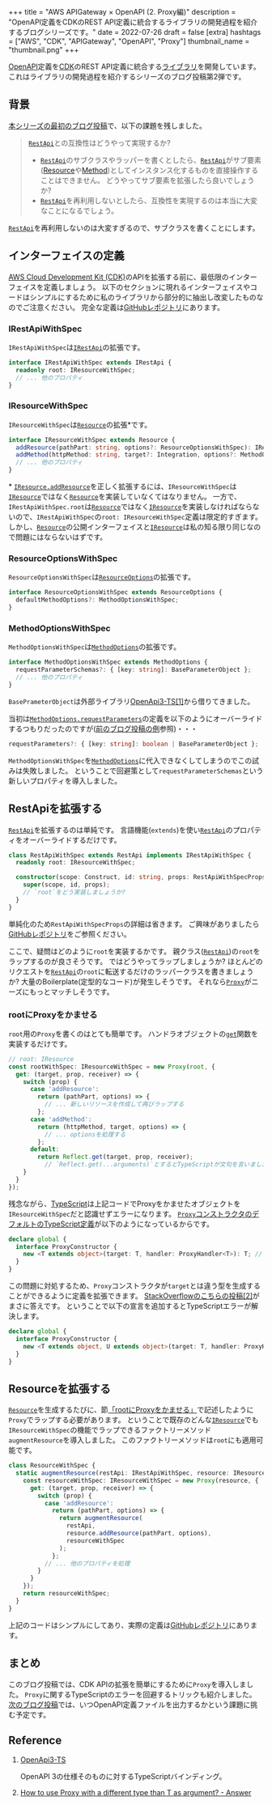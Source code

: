 +++
title = "AWS APIGateway × OpenAPI (2. Proxy編)"
description = "OpenAPI定義をCDKのREST API定義に統合するライブラリの開発過程を紹介するブログシリーズです。"
date = 2022-07-26
draft = false
[extra]
hashtags = ["AWS", "CDK", "APIGateway", "OpenAPI", "Proxy"]
thumbnail_name = "thumbnail.png"
+++

[OpenAPI](https://www.openapis.org)定義を[CDK](https://docs.aws.amazon.com/cdk/v2/guide/home.html)のREST API定義に統合する[ライブラリ](https://github.com/codemonger-io/cdk-rest-api-with-spec)を開発しています。
これはライブラリの開発過程を紹介するシリーズのブログ投稿第2弾です。

<!-- more -->

## 背景

[本シリーズの最初のブログ投稿](../0006-open-api-and-cdk/)で、以下の課題を残しました。

> [`RestApi`](https://docs.aws.amazon.com/cdk/api/v2/docs/aws-cdk-lib.aws_apigateway.RestApi.html)との互換性はどうやって実現するか?
> - [`RestApi`](https://docs.aws.amazon.com/cdk/api/v2/docs/aws-cdk-lib.aws_apigateway.RestApi.html)のサブクラスやラッパーを書くとしたら、[`RestApi`](https://docs.aws.amazon.com/cdk/api/v2/docs/aws-cdk-lib.aws_apigateway.RestApi.html)がサブ要素([Resource](https://docs.aws.amazon.com/cdk/api/v2/docs/aws-cdk-lib.aws_apigateway.Resource.html)や[Method](https://docs.aws.amazon.com/cdk/api/v2/docs/aws-cdk-lib.aws_apigateway.Method.html))としてインスタンス化するものを直接操作することはできません。
>   どうやってサブ要素を拡張したら良いでしょうか?
> - [`RestApi`](https://docs.aws.amazon.com/cdk/api/v2/docs/aws-cdk-lib.aws_apigateway.RestApi.html)を再利用しないとしたら、互換性を実現するのは本当に大変なことになるでしょう。

[`RestApi`](https://docs.aws.amazon.com/cdk/api/v2/docs/aws-cdk-lib.aws_apigateway.RestApi.html)を再利用しないのは大変すぎるので、サブクラスを書くことにします。

## インターフェイスの定義

[AWS Cloud Development Kit (CDK)](https://docs.aws.amazon.com/cdk/v2/guide/home.html)のAPIを拡張する前に、最低限のインターフェイスを定義しましょう。
以下のセクションに現れるインターフェイスやコードはシンプルにするために私のライブラリから部分的に抽出し改変したものなのでご注意ください。
完全な定義は[GitHubレポジトリ](https://github.com/codemonger-io/cdk-rest-api-with-spec)にあります。

### IRestApiWithSpec

`IRestApiWithSpec`は[`IRestApi`](https://docs.aws.amazon.com/cdk/api/v2/docs/aws-cdk-lib.aws_apigateway.IRestApi.html)の拡張です。

```ts
interface IRestApiWithSpec extends IRestApi {
  readonly root: IResourceWithSpec;
  // ... 他のプロパティ
}
```

### IResourceWithSpec

`IResourceWithSpec`は[`Resource`](https://docs.aws.amazon.com/cdk/api/v2/docs/aws-cdk-lib.aws_apigateway.IResource.html)の拡張\*です。

```ts
interface IResourceWithSpec extends Resource {
  addResource(pathPart: string, options?: ResourceOptionsWithSpec): IResourceWithSpec;
  addMethod(httpMethod: string, target?: Integration, options?: MethodOptionsWithSpec): Method;
  // ... 他のプロパティ
}
```

\* [`IResource.addResource`](https://docs.aws.amazon.com/cdk/api/v2/docs/aws-cdk-lib.aws_apigateway.IResource.html#addwbrresourcepathpart-options)を正しく拡張するには、`IResourceWithSpec`は[`IResource`](https://docs.aws.amazon.com/cdk/api/v2/docs/aws-cdk-lib.aws_apigateway.IResource.html)ではなく[`Resource`](https://docs.aws.amazon.com/cdk/api/v2/docs/aws-cdk-lib.aws_apigateway.Resource.html)を実装していなくてはなりません。
一方で、`IRestApiWithSpec.root`は[`Resource`](https://docs.aws.amazon.com/cdk/api/v2/docs/aws-cdk-lib.aws_apigateway.Resource.html)ではなく[`IResource`](https://docs.aws.amazon.com/cdk/api/v2/docs/aws-cdk-lib.aws_apigateway.IResource.html)を実装しなければならないので、`IRestApiWithSpec`の`root: IResourceWithSpec`定義は限定的すぎます。
しかし、[`Resource`](https://docs.aws.amazon.com/cdk/api/v2/docs/aws-cdk-lib.aws_apigateway.Resource.html)の公開インターフェイスと[`IResource`](https://docs.aws.amazon.com/cdk/api/v2/docs/aws-cdk-lib.aws_apigateway.IResource.html)は私の知る限り同じなので問題にはならないはずです。

### ResourceOptionsWithSpec

`ResourceOptionsWithSpec`は[`ResourceOptions`](https://docs.aws.amazon.com/cdk/api/v2/docs/aws-cdk-lib.aws_apigateway.ResourceOptions.html)の拡張です。

```ts
interface ResourceOptionsWithSpec extends ResourceOptions {
  defaultMethodOptions?: MethodOptionsWithSpec;
}
```

### MethodOptionsWithSpec

`MethodOptionsWithSpec`は[`MethodOptions`](https://docs.aws.amazon.com/cdk/api/v2/docs/aws-cdk-lib.aws_apigateway.MethodOptions.html)の拡張です。

```ts
interface MethodOptionsWithSpec extends MethodOptions {
  requestParameterSchemas?: { [key: string]: BaseParameterObject };
  // ... 他のプロパティ
}
```

`BasePrameterObject`は外部ライブラリ[OpenApi3-TS](https://github.com/metadevpro/openapi3-ts)[\[1\]](#Reference)から借りてきました。

当初は[`MethodOptions.requestParameters`](https://docs.aws.amazon.com/cdk/api/v2/docs/aws-cdk-lib.aws_apigateway.MethodOptions.html#requestparameters)の定義を以下のようにオーバーライドするつもりだったのですが([前のブログ投稿の例](../0006-open-api-and-cdk/#OpenAPIとREST_APIを一緒に)参照)・・・

```ts
requestParameters?: { [key: string]: boolean | BaseParameterObject };
```

`MethodOptionsWithSpec`を[`MethodOptions`](https://docs.aws.amazon.com/cdk/api/v2/docs/aws-cdk-lib.aws_apigateway.MethodOptions.html)に代入できなくしてしまうのでこの試みは失敗しました。
ということで回避策として`requestParameterSchemas`という新しいプロパティを導入しました。

## RestApiを拡張する

[`RestApi`](https://docs.aws.amazon.com/cdk/api/v2/docs/aws-cdk-lib.aws_apigateway.RestApi.html)を拡張するのは単純です。
言語機能(`extends`)を使い[`RestApi`](https://docs.aws.amazon.com/cdk/api/v2/docs/aws-cdk-lib.aws_apigateway.RestApi.html)のプロパティをオーバーライドするだけです。

```ts
class RestApiWithSpec extends RestApi implements IRestApiWithSpec {
  readonly root: IResourceWithSpec;

  constructor(scope: Construct, id: string, props: RestApiWithSpecProps) {
    super(scope, id, props);
    // `root`をどう実装しましょうか?
  }
}
```

単純化のため`RestApiWithSpecProps`の詳細は省きます。
ご興味がありましたら[GitHubレポジトリ](https://github.com/codemonger-io/cdk-rest-api-with-spec)をご参照ください。

ここで、疑問はどのように`root`を実装するかです。
親クラス([`RestApi`](https://docs.aws.amazon.com/cdk/api/v2/docs/aws-cdk-lib.aws_apigateway.RestApi.html))の`root`をラップするのが良さそうです。
ではどうやってラップしましょうか?
ほとんどのリクエストを[`RestApi`](https://docs.aws.amazon.com/cdk/api/v2/docs/aws-cdk-lib.aws_apigateway.RestApi.html)の`root`に転送するだけのラッパークラスを書きましょうか?
大量のBoilerplate(定型的なコード)が発生しそうです。
それなら[`Proxy`](https://developer.mozilla.org/en-US/docs/Web/JavaScript/Reference/Global_Objects/Proxy)がニーズにもっとマッチしそうです。

### rootにProxyをかませる

`root`用の`Proxy`を書くのはとても簡単です。
ハンドラオブジェクトの[`get`](https://devdocs.io/javascript/global_objects/proxy/proxy/get)関数を実装するだけです。

```ts
// root: IResource
const rootWithSpec: IResourceWithSpec = new Proxy(root, {
  get: (target, prop, receiver) => {
    switch (prop) {
      case 'addResource':
        return (pathPart, options) => {
          // ... 新しいリソースを作成して再びラップする
        };
      case 'addMethod':
        return (httpMethod, target, options) => {
          // ... optionsを処理する
        };
      default:
        return Reflect.get(target, prop, receiver);
          // `Reflect.get(...arguments)`とするとTypeScriptが文句を言いました
    }
  }
});
```

残念ながら、[TypeScript](https://www.typescriptlang.org)は上記コードでProxyをかませたオブジェクトを`IResourceWithSpec`だと認識せずエラーになります。
[`Proxy`コンストラクタのデフォルトのTypeScript定義](https://microsoft.github.io/PowerBI-JavaScript/interfaces/_node_modules_typedoc_node_modules_typescript_lib_lib_es2015_proxy_d_.proxyconstructor.html#constructor)が以下のようになっているからです。

```ts
declare global {
  interface ProxyConstructor {
    new <T extends object>(target: T, handler: ProxyHandler<T>): T; // TのProxyはやっぱりT
  }
}
```

この問題に対処するため、`Proxy`コンストラクタが`target`とは違う型を生成することができるように定義を拡張できます。
[StackOverflowのこちらの投稿](https://stackoverflow.com/a/50603826)[\[2\]](#Reference)がまさに答えです。
ということで以下の宣言を追加するとTypeScriptエラーが解決します。

```ts
declare global {
  interface ProxyConstructor {
    new <T extends object, U extends object>(target: T, handler: ProxyHandler<T>): U; // TのProxyはUでもよい
  }
}
```

## Resourceを拡張する

[`Resource`](https://docs.aws.amazon.com/cdk/api/v2/docs/aws-cdk-lib.aws_apigateway.Resource.html)を生成するたびに、節[「rootにProxyをかませる」](#rootにProxyをかませる)で記述したように`Proxy`でラップする必要があります。
ということで既存のどんな[`IResource`](https://docs.aws.amazon.com/cdk/api/v2/docs/aws-cdk-lib.aws_apigateway.IResource.html)でも`IResourceWithSpec`の機能でラップできるファクトリーメソッド`augmentResource`を導入しました。
このファクトリーメソッドは`root`にも適用可能です。

```ts
class ResourceWithSpec {
  static augmentResource(restApi: IRestApiWithSpec, resource: IResource, parent?: IResourceWithSpec): IResourceWithSpec {
    const resourceWithSpec: IResourceWithSpec = new Proxy(resource, {
      get: (target, prop, receiver) => {
        switch (prop) {
          case 'addResource':
            return (pathPart, options) => {
              return augmentResource(
                restApi,
                resource.addResource(pathPart, options),
                resourceWithSpec
              );
            };
          // ... 他のプロパティを処理
        }
      }
    });
    return resourceWithSpec;
  }
}
```

上記のコードはシンプルにしてあり、実際の定義は[GitHubレポジトリ](https://github.com/codemonger-io/cdk-rest-api-with-spec)にあります。

## まとめ

このブログ投稿では、CDK APIの拡張を簡単にするために`Proxy`を導入しました。
`Proxy`に関するTypeScriptのエラーを回避するトリックも紹介しました。
[次のブログ投稿](../0008-open-api-and-cdk/)では、いつOpenAPI定義ファイルを出力するかという課題に挑む予定です。

## Reference

1. [OpenApi3-TS](https://github.com/metadevpro/openapi3-ts)

   OpenAPI 3の仕様そのものに対するTypeScriptバインディング。
2. [How to use Proxy<T> with a different type than T as argument? - Answer](https://stackoverflow.com/questions/50602903/how-to-use-proxyt-with-a-different-type-than-t-as-argument/50603826#50603826)